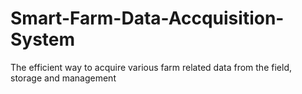# Smart-Farm-Data-Accquisition-System
The efficient way to acquire various farm related data from the field, storage and management
